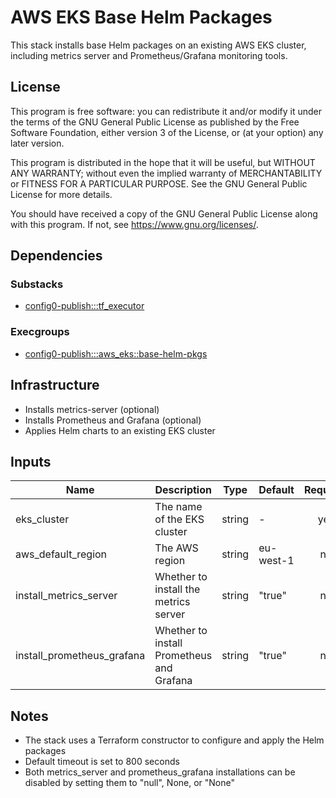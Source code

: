 # AWS EKS Base Helm Packages

This stack installs base Helm packages on an existing AWS EKS cluster, including metrics server and Prometheus/Grafana monitoring tools.

## License

This program is free software: you can redistribute it and/or modify it under the terms of the GNU General Public License as published by the Free Software Foundation, either version 3 of the License, or (at your option) any later version.

This program is distributed in the hope that it will be useful, but WITHOUT ANY WARRANTY; without even the implied warranty of MERCHANTABILITY or FITNESS FOR A PARTICULAR PURPOSE. See the GNU General Public License for more details.

You should have received a copy of the GNU General Public License along with this program. If not, see <https://www.gnu.org/licenses/>.

## Dependencies

### Substacks
- [config0-publish:::tf_executor](https://api-app.config0.com/web_api/v1.0/stacks/config0-publish/tf_executor)

### Execgroups
- [config0-publish:::aws_eks::base-helm-pkgs](https://api-app.config0.com/web_api/v1.0/exec/groups/config0-publish/aws_eks/base-helm-pkgs)

## Infrastructure

- Installs metrics-server (optional)
- Installs Prometheus and Grafana (optional)
- Applies Helm charts to an existing EKS cluster

## Inputs

| Name | Description | Type | Default | Required |
|------|-------------|------|---------|:--------:|
| eks_cluster | The name of the EKS cluster | string | - | yes |
| aws_default_region | The AWS region | string | eu-west-1 | no |
| install_metrics_server | Whether to install the metrics server | string | "true" | no |
| install_prometheus_grafana | Whether to install Prometheus and Grafana | string | "true" | no |

## Notes

- The stack uses a Terraform constructor to configure and apply the Helm packages
- Default timeout is set to 800 seconds
- Both metrics_server and prometheus_grafana installations can be disabled by setting them to "null", None, or "None"
